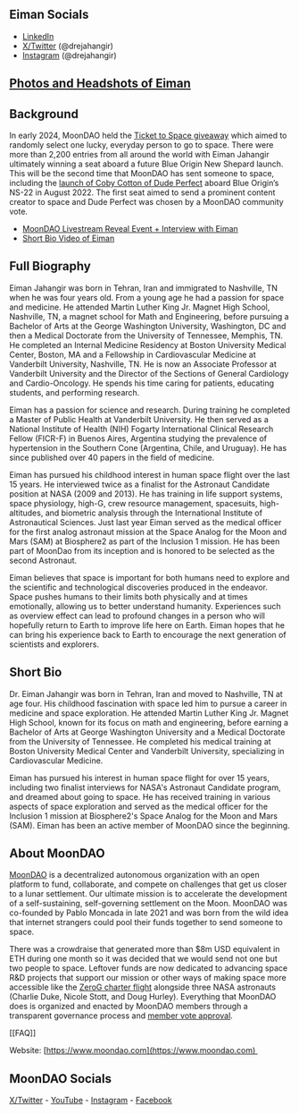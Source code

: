 ## Eiman Socials
* [LinkedIn](http://www.linkedin.com/in/dr-eiman-jahangir)
* [X/Twitter](https://www.x.com/drejahangir) (@drejahangir)
* [Instagram](https://www.instagram.com/drejahangir) (@drejahangir)
## [Photos and Headshots of Eiman](https://photos.app.goo.gl/J1ANYbuwsAa3xASbA)

## Background

In early 2024, MoonDAO held the [Ticket to Space giveaway](https://www.moondao.com/sweepstakes) which aimed to randomly select one lucky, everyday person to go to space. There were more than 2,200 entries from all around the world with Eiman Jahangir ultimately winning a seat aboard a future Blue Origin New Shepard launch. This will be the second time that MoonDAO has sent someone to space, including the [launch of Coby Cotton of Dude Perfect](https://www.youtube.com/watch?v=YXXlSG-du7c) aboard Blue Origin’s NS-22 in August 2022. The first seat aimed to send a prominent content creator to space and Dude Perfect was chosen by a MoonDAO community vote. 
* [MoonDAO Livestream Reveal Event + Interview with Eiman](https://www.youtube.com/live/XLHrRUxrroY?feature=shared&t=50)  
* [Short Bio Video of Eiman](https://www.youtube.com/watch?v=zFSsqP0H-ow)
## Full Biography

Eiman Jahangir was born in Tehran, Iran and immigrated to Nashville, TN when he was four years old. From a young age he had a passion for space and medicine. He attended Martin Luther King Jr. Magnet High School, Nashville, TN, a magnet school for Math and Engineering, before pursuing a Bachelor of Arts at the George Washington University, Washington, DC and then a Medical Doctorate from the University of Tennessee, Memphis, TN. He completed an Internal Medicine Residency at Boston University Medical Center, Boston, MA and a Fellowship in Cardiovascular Medicine at Vanderbilt University, Nashville, TN. He is now an Associate Professor at Vanderbilt University and the Director of the Sections of General Cardiology and Cardio-Oncology. He spends his time caring for patients, educating students, and performing research.

Eiman has a passion for science and research. During training he completed a Master of Public Health at Vanderbilt University. He then served as a National Institute of Health (NIH) Fogarty International Clinical Research Fellow (FICR-F) in Buenos Aires, Argentina studying the prevalence of hypertension in the Southern Cone (Argentina, Chile, and Uruguay). He has since published over 40 papers in the field of medicine.

Eiman has pursued his childhood interest in human space flight over the last 15 years. He interviewed twice as a finalist for the Astronaut Candidate position at NASA (2009 and 2013). He has training in life support systems, space physiology, high-G, crew resource management, spacesuits, high-altitudes, and biometric analysis through the International Institute of Astronautical Sciences. Just last year Eiman served as the medical officer for the first analog astronaut mission at the Space Analog for the Moon and Mars (SAM) at Biosphere2 as part of the Inclusion 1 mission. He has been part of MoonDao from its inception and is honored to be selected as the second Astronaut.

Eiman believes that space is important for both humans need to explore and the scientific and technological discoveries produced in the endeavor. Space pushes humans to their limits both physically and at times emotionally, allowing us to better understand humanity. Experiences such as overview effect can lead to profound changes in a person who will hopefully return to Earth to improve life here on Earth. Eiman hopes that he can bring his experience back to Earth to encourage the next generation of scientists and explorers.
## Short Bio

Dr. Eiman Jahangir was born in Tehran, Iran and moved to Nashville, TN at age four. His childhood fascination with space led him to pursue a career in medicine and space exploration. He attended Martin Luther King Jr. Magnet High School, known for its focus on math and engineering, before earning a Bachelor of Arts at George Washington University and a Medical Doctorate from the University of Tennessee. He completed his medical training at Boston University Medical Center and Vanderbilt University, specializing in Cardiovascular Medicine.

Eiman has pursued his interest in human space flight for over 15 years, including two finalist interviews for NASA's Astronaut Candidate program, and dreamed about going to space. He has received training in various aspects of space exploration and served as the medical officer for the Inclusion 1 mission at Biosphere2's Space Analog for the Moon and Mars (SAM). Eiman has been an active member of MoonDAO since the beginning.
## About MoonDAO

[MoonDAO](https://www.moondao.com) is a decentralized autonomous organization with an open platform to fund, collaborate, and compete on challenges that get us closer to a lunar settlement. Our ultimate mission is to accelerate the development of a self-sustaining, self-governing settlement on the Moon. MoonDAO was co-founded by Pablo Moncada in late 2021 and was born from the wild idea that internet strangers could pool their funds together to send someone to space. 

There was a crowdraise that generated more than $8m USD equivalent in ETH during one month so it was decided that we would send not one but two people to space. Leftover funds are now dedicated to advancing space R&D projects that support our mission or other ways of making space more accessible like the [ZeroG charter flight](https://www.youtube.com/watch?v=l8fFZtgBrIY) alongside three NASA astronauts (Charlie Duke, Nicole Stott, and Doug Hurley). Everything that MoonDAO does is organized and enacted by MoonDAO members through a transparent governance process and [member vote approval](https://vote.moondao.com).

[[FAQ]]

Website: [https://www.moondao.com](https://www.moondao.com) 
## MoonDAO Socials

[X/Twitter](https://twitter.com/OfficialMoonDAO/) - [YouTube](https://www.youtube.com/@officialmoondao) - [Instagram](https://instagram.com/official_moondao) - [Facebook](https://facebook.com/@officialmoondao)